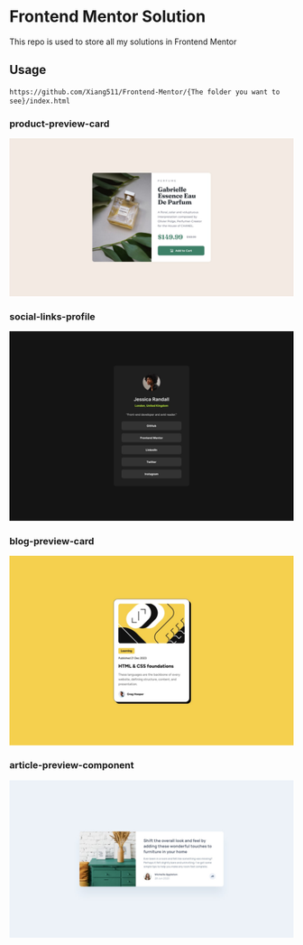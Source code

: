 # Frontend Mentor  Solution

This repo is used to store all my solutions in Frontend Mentor


## Usage

```
https://github.com/Xiang511/Frontend-Mentor/{The folder you want to see}/index.html
```

### product-preview-card
![alt text](product-preview-card/design/desktop-design.jpg)

### social-links-profile
![alt text](social-links-profile/design/destkop-design.jpg)

### blog-preview-card
![alt text](blog-preview-card/design/desktop-design.jpg)

### article-preview-component
![alt text](article-preview-component/design/desktop-design.jpg)
